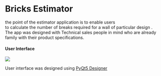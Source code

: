 <h1>Bricks Estimator</h1>

<p>the point of the estimator application is to enable users <br> to calculate the number of breaks required for a wall of particular design
. <br> The app was designed with Technical sales people in mind who are already family with their product specifications.</p>


<h4>User Interface</h4>
<img src='.../estimator_ui'>
<p> User interface was designed using <a href=#> PyQt5 Designer </a></p>
